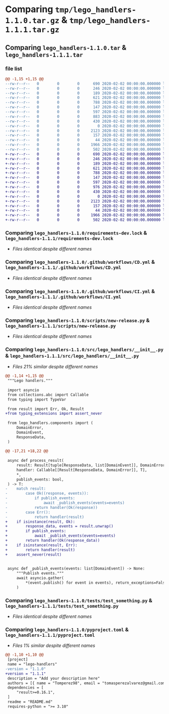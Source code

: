 # Comparing `tmp/lego_handlers-1.1.0.tar.gz` & `tmp/lego_handlers-1.1.1.tar.gz`

## Comparing `lego_handlers-1.1.0.tar` & `lego_handlers-1.1.1.tar`

### file list

```diff
@@ -1,15 +1,15 @@
--rw-r--r--   0        0        0      690 2020-02-02 00:00:00.000000 lego_handlers-1.1.0/requirements-dev.lock
--rw-r--r--   0        0        0      246 2020-02-02 00:00:00.000000 lego_handlers-1.1.0/requirements.lock
--rw-r--r--   0        0        0      189 2020-02-02 00:00:00.000000 lego_handlers-1.1.0/.github/CODEOWNERS
--rw-r--r--   0        0        0      621 2020-02-02 00:00:00.000000 lego_handlers-1.1.0/.github/workflows/CD.yml
--rw-r--r--   0        0        0      788 2020-02-02 00:00:00.000000 lego_handlers-1.1.0/.github/workflows/CI.yml
--rw-r--r--   0        0        0      147 2020-02-02 00:00:00.000000 lego_handlers-1.1.0/.vscode/settings.json
--rw-r--r--   0        0        0      597 2020-02-02 00:00:00.000000 lego_handlers-1.1.0/scripts/new-release.py
--rw-r--r--   0        0        0      883 2020-02-02 00:00:00.000000 lego_handlers-1.1.0/src/lego_handlers/__init__.py
--rw-r--r--   0        0        0      430 2020-02-02 00:00:00.000000 lego_handlers-1.1.0/src/lego_handlers/components.py
--rw-r--r--   0        0        0        0 2020-02-02 00:00:00.000000 lego_handlers-1.1.0/src/lego_handlers/py.typed
--rw-r--r--   0        0        0     2123 2020-02-02 00:00:00.000000 lego_handlers-1.1.0/tests/test_something.py
--rw-r--r--   0        0        0      157 2020-02-02 00:00:00.000000 lego_handlers-1.1.0/.gitignore
--rw-r--r--   0        0        0       44 2020-02-02 00:00:00.000000 lego_handlers-1.1.0/README.md
--rw-r--r--   0        0        0     1966 2020-02-02 00:00:00.000000 lego_handlers-1.1.0/pyproject.toml
--rw-r--r--   0        0        0      502 2020-02-02 00:00:00.000000 lego_handlers-1.1.0/PKG-INFO
+-rw-r--r--   0        0        0      690 2020-02-02 00:00:00.000000 lego_handlers-1.1.1/requirements-dev.lock
+-rw-r--r--   0        0        0      246 2020-02-02 00:00:00.000000 lego_handlers-1.1.1/requirements.lock
+-rw-r--r--   0        0        0      189 2020-02-02 00:00:00.000000 lego_handlers-1.1.1/.github/CODEOWNERS
+-rw-r--r--   0        0        0      621 2020-02-02 00:00:00.000000 lego_handlers-1.1.1/.github/workflows/CD.yml
+-rw-r--r--   0        0        0      788 2020-02-02 00:00:00.000000 lego_handlers-1.1.1/.github/workflows/CI.yml
+-rw-r--r--   0        0        0      147 2020-02-02 00:00:00.000000 lego_handlers-1.1.1/.vscode/settings.json
+-rw-r--r--   0        0        0      597 2020-02-02 00:00:00.000000 lego_handlers-1.1.1/scripts/new-release.py
+-rw-r--r--   0        0        0      976 2020-02-02 00:00:00.000000 lego_handlers-1.1.1/src/lego_handlers/__init__.py
+-rw-r--r--   0        0        0      430 2020-02-02 00:00:00.000000 lego_handlers-1.1.1/src/lego_handlers/components.py
+-rw-r--r--   0        0        0        0 2020-02-02 00:00:00.000000 lego_handlers-1.1.1/src/lego_handlers/py.typed
+-rw-r--r--   0        0        0     2123 2020-02-02 00:00:00.000000 lego_handlers-1.1.1/tests/test_something.py
+-rw-r--r--   0        0        0      157 2020-02-02 00:00:00.000000 lego_handlers-1.1.1/.gitignore
+-rw-r--r--   0        0        0       44 2020-02-02 00:00:00.000000 lego_handlers-1.1.1/README.md
+-rw-r--r--   0        0        0     1966 2020-02-02 00:00:00.000000 lego_handlers-1.1.1/pyproject.toml
+-rw-r--r--   0        0        0      502 2020-02-02 00:00:00.000000 lego_handlers-1.1.1/PKG-INFO
```

### Comparing `lego_handlers-1.1.0/requirements-dev.lock` & `lego_handlers-1.1.1/requirements-dev.lock`

 * *Files identical despite different names*

### Comparing `lego_handlers-1.1.0/.github/workflows/CD.yml` & `lego_handlers-1.1.1/.github/workflows/CD.yml`

 * *Files identical despite different names*

### Comparing `lego_handlers-1.1.0/.github/workflows/CI.yml` & `lego_handlers-1.1.1/.github/workflows/CI.yml`

 * *Files identical despite different names*

### Comparing `lego_handlers-1.1.0/scripts/new-release.py` & `lego_handlers-1.1.1/scripts/new-release.py`

 * *Files identical despite different names*

### Comparing `lego_handlers-1.1.0/src/lego_handlers/__init__.py` & `lego_handlers-1.1.1/src/lego_handlers/__init__.py`

 * *Files 21% similar despite different names*

```diff
@@ -1,14 +1,15 @@
 """Lego handlers."""
 
 import asyncio
 from collections.abc import Callable
 from typing import TypeVar
 
 from result import Err, Ok, Result
+from typing_extensions import assert_never
 
 from lego_handlers.components import (
     DomainError,
     DomainEvent,
     ResponseData,
 )
 
@@ -17,21 +18,22 @@
 
 async def process_result(
     result: Result[tuple[ResponseData, list[DomainEvent]], DomainError],
     handler: Callable[[Result[ResponseData, DomainError]], T],
     *,
     publish_events: bool,
 ) -> T:
-    match result:
-        case Ok((response, events)):
-            if publish_events:
-                await _publish_events(events=events)
-            return handler(Ok(response))
-        case Err():
-            return handler(result)
+    if isinstance(result, Ok):
+        response_data, events = result.unwrap()
+        if publish_events:
+            await _publish_events(events=events)
+        return handler(Ok(response_data))
+    if isinstance(result, Err):
+        return handler(result)
+    assert_never(result)
 
 
 async def _publish_events(events: list[DomainEvent]) -> None:
     """Publish events."""
     await asyncio.gather(
         *(event.publish() for event in events), return_exceptions=False
     )
```

### Comparing `lego_handlers-1.1.0/tests/test_something.py` & `lego_handlers-1.1.1/tests/test_something.py`

 * *Files identical despite different names*

### Comparing `lego_handlers-1.1.0/pyproject.toml` & `lego_handlers-1.1.1/pyproject.toml`

 * *Files 1% similar despite different names*

```diff
@@ -1,10 +1,10 @@
 [project]
 name = "lego-handlers"
-version = "1.1.0"
+version = "1.1.1"
 description = "Add your description here"
 authors = [{ name = "Tomperez98", email = "tomasperezalvarez@gmail.com" }]
 dependencies = [
     "result>=0.16.1",
 ]
 readme = "README.md"
 requires-python = ">= 3.10"
```


